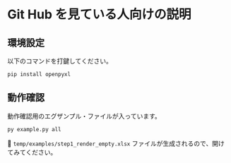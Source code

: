 # Git Hub を見ている人向けの説明


## 環境設定

以下のコマンドを打鍵してください。  

```shell
pip install openpyxl
```


## 動作確認

動作確認用のエグザンプル・ファイルが入っています。  

```shell
py example.py all
```

📄 `temp/examples/step1_render_empty.xlsx` ファイルが生成されるので、開けてみてください。  
